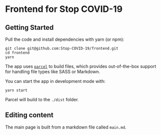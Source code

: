 # Frontend for Stop COVID-19

## Getting Started

Pull the code and install dependencies with yarn (or npm):

```
git clone git@github.com:Stop-COVID-19/frontend.git
cd frontend
yarn
```

The app uses [`parcel`](https://parceljs.org/) to build files, which provides out-of-the-box support for handling file types like SASS or Markdown.

You can start the app in development mode with:

```
yarn start
```

Parcel will build to the `./dist` folder.

## Editing content

The main page is built from a markdown file called `main.md`.
